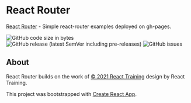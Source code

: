 React Router
============

[React Router](https://github.com/coreybailey07/react-router) - Simple react-router examples deployed on gh-pages.

![GitHub code size in bytes](https://img.shields.io/github/languages/code-size/coreybailey07/react-router)
![GitHub release (latest SemVer including pre-releases)](https://img.shields.io/github/v/release/coreybailey07/react-router?include_prereleases)
![GitHub issues](https://img.shields.io/github/issues/coreybailey07/react-router)

## About

React Router builds on the work of [© 2021 React Training](https://creativecommons.org/licenses/by/4.0/) design by React Training.

This project was bootstrapped with [Create React App](https://github.com/facebook/create-react-app).
